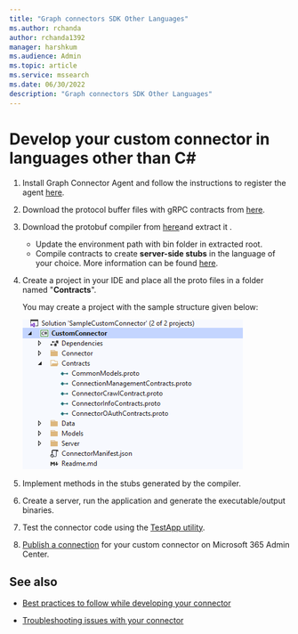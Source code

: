 ```yaml
---
title: "Graph connectors SDK Other Languages"
ms.author: rchanda
author: rchanda1392
manager: harshkum
ms.audience: Admin
ms.topic: article
ms.service: mssearch
ms.date: 06/30/2022
description: "Graph connectors SDK Other Languages"
---
```


# Develop your custom connector in languages other than C\#

1. Install Graph Connector Agent and follow the instructions to register the agent [here](/MicrosoftSearch/graph-connector-agent).

2. Download the protocol buffer files with gRPC contracts from [here](https://github.com/microsoftgraph/msgraph-connectors-sdk/tree/main/Contracts).

3. Download the protobuf compiler from [here](https://github.com/protocolbuffers/protobuf/releases)and extract it .

    * Update the environment path with bin folder in extracted root.
    * Compile contracts to create **server-side stubs** in the language of your choice. More information can be found [here](https://grpc.io/docs/languages/).

4. Create a project in your IDE and place all the proto files in a folder named "**Contracts**".

    You may create a project with the sample structure given below:

    ![Sample project structure](media/connectors-sdk/projectstructure.png)

5. Implement methods in the stubs generated by the compiler.

6. Create a server, run the application and generate the executable/output binaries.

7. Test the connector code using the [TestApp utility](/MicrosoftSearch/custom-connector-sdk-testapp).

8. [Publish a connection](/MicrosoftSearch/custom-connector-sdk-publish) for your custom connector on Microsoft 365 Admin Center.

## See also

* [Best practices to follow while developing your connector](/MicrosoftSearch/custom-connector-sdk-best-practices)

* [Troubleshooting issues with your connector](/MicrosoftSearch/custom-connector-sdk-troubleshooting)
